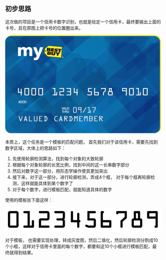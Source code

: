 ## 初步思路

这次做的项目是一个信用卡数字识别，也就是给定一个信用卡，最终要输出上面的卡号，且在原图上把卡号的位置圈出来。

![](images/credit_card_01.png)

本质上，这个任务是一个模板的匹配问题， 首先我们对于该信用卡，需要先找到数字区域，大体上的思路如下：

1. 先使用轮廓检测算法，找到每个对象的大致轮廓
2. 根据每个对象轮廓的长宽比例，找到中间的这一长串数字部分
3. 然后对数字这一部分，用形态学操作使其更加突出
4. 接下来，对于这一部分，进行轮廓检测，弄成4个框， 对于每个框再轮廓检测，这样就能具体到某个数字了
5. 对于每个数字，进行模板匹配，就能知道具体的数字

使用的模板张下面这样：

![](images/ocr_a_reference.png)

对于模板， 也需要实现处理，转成灰度图，然后二值化，然后轮廓检测分割成10个小框，这样对于信用卡里面的每个数字，都要和这10个小框进行模板匹配，最终就得到结果。